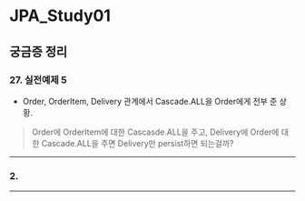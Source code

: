 # JPA_Study01

## 궁금증 정리

### 27. 실전예제 5
  - Order, OrderItem, Delivery 관계에서 Cascade.ALL을 Order에게 전부 준 상황.  
  > Order에 OrderItem에 대한 Cascasde.ALL을 주고, Delivery에 Order에 대한 Cascade.ALL을 주면 Delivery만 persist하면 되는걸까?



---
  
### 2.


---
  
